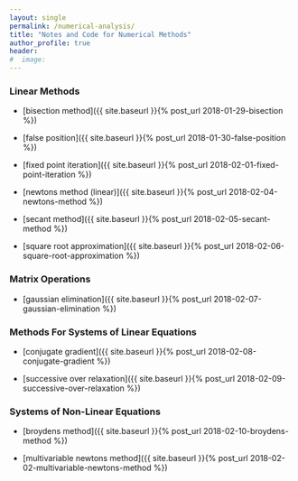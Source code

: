 ```yaml
---
layout: single
permalink: /numerical-analysis/
title: "Notes and Code for Numerical Methods"
author_profile: true
header:
#  image:
---
```

### Linear Methods
* [bisection method]({{ site.baseurl }}{% post_url 2018-01-29-bisection %})

* [false position]({{ site.baseurl }}{% post_url 2018-01-30-false-position %})

* [fixed point iteration]({{ site.baseurl }}{% post_url 2018-02-01-fixed-point-iteration %})

* [newtons method (linear)]({{ site.baseurl }}{% post_url 2018-02-04-newtons-method %})

* [secant method]({{ site.baseurl }}{% post_url 2018-02-05-secant-method %})

* [square root approximation]({{ site.baseurl }}{% post_url 2018-02-06-square-root-approximation %})

### Matrix Operations
* [gaussian elimination]({{ site.baseurl }}{% post_url 2018-02-07-gaussian-elimination %})

### Methods For Systems of Linear Equations

* [conjugate gradient]({{ site.baseurl }}{% post_url 2018-02-08-conjugate-gradient %})

* [successive over relaxation]({{ site.baseurl }}{% post_url 2018-02-09-successive-over-relaxation %})

### Systems of Non-Linear Equations

* [broydens method]({{ site.baseurl }}{% post_url 2018-02-10-broydens-method %})

* [multivariable newtons method]({{ site.baseurl }}{% post_url 2018-02-02-multivariable-newtons-method %})


<!--
Here's a [link to the google page](https://google.com)

bulleted list use mathematical operatsors:
* Item 1
+ Item 2
- Item 3

Similarly with numbered lists:
1. First
2. Second
3. Third


Python code!
```python
    def add(a, b):
        return a + b
    print (add(2+3))
```
Jekyll uses Mathjax to render mathematical equations

$$E=mc^2$$

you can also put it inline $$E=mc^2$$


MORE TEXT!

Here's some inline equations `x+y`

{% include group-by-array collection=site.posts field="tags" %}

{% for tag in group_names %}
  {% assign posts = group_items[forloop.index0] %}
  <h2 id="{{ tag | slugify }}" class="archive__subtitle">{{ tag }}</h2>
  {% for post in posts %}
    {% include archive-single.html %}
  {% endfor %}
{% endfor %}
